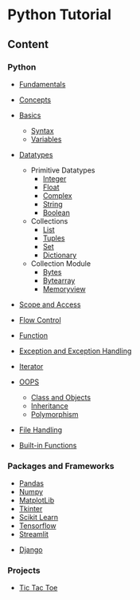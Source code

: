 # Python Tutorial

## Content

### Python

- [Fundamentals](lessons/fundamentals/readme.md)

- [Concepts](lessons/concepts/readme.md)

- [Basics](lessons/basics/readme.md)
    - [Syntax](lessons/syntax/readme.md)
    - [Variables](lessons/variables/readme.md)

- [Datatypes](lessons/datatypes/readme.md)
    - Primitive Datatypes
        - [Integer](lessons/integer/readme.md)
        - [Float](lessons/float/readme.md)
        - [Complex](lessons/complex/readme.md)
        - [String](lessons/string/readme.md)
        - [Boolean](lessons/boolean/readme.md)
    - Collections
        - [List](lessons/list/readme.md)
        - [Tuples](lessons/tuples/readme.md)
        - [Set](lessons/set/readme.md)
        - [Dictionary](lessons/dictionary/readme.md)
    - Collection Module
        - [Bytes](lessons/bytes/readme.md)
        - [Bytearray](lessons/bytearray/readme.md)
        - [Memoryview](lessons/memoryview/readme.md)
        

- [Scope and Access](lessons/scope/readme.md) 
- [Flow Control](lessons/flow_control/readme.md)
- [Function](lessons/functions/readme.md)
- [Exception and Exception Handling](lessons/exception/readme.md)
- [Iterator](lessons/iterator/readme.md)

- [OOPS](lessons/oops/readme.md)

    - [Class and Objects](lessons/class/readme.md)
    - [Inheritance](lessons/inheritance/readme.md)
    - [Polymorphism](lessons/polymorphism/readme.md)

- [File Handling](lessons/file_handling/readme.md)
- [Built-in Functions](lessons/built_in_functions/readme.md)

### Packages and Frameworks

- [Pandas](lessons/pandas/readme.md)
- [Numpy](lessons/numpy/readme.md)
- [MatplotLib](lessons/matplotlib/readme.md)
- [Tkinter](lessons/tkinter/readme.md)
- [Scikit Learn](lessons/sklearn/readme.md)
- [Tensorflow](https://github.com/AkashDas253/Tutorial_Tensorflow)
- [Streamlit](lessons/streamlit/readme.md)
<!-- - [Flask](lessons/flask/readme.md) -->
- [Django](https://github.com/AkashDas253/Tutorial_Django) 

### Projects

- [Tic Tac Toe](mini_projects/tic_tac_toe/readme.md)

